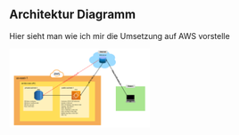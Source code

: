 ## Architektur Diagramm

Hier sieht man wie ich mir die Umsetzung auf AWS vorstelle


<img width="50%" alt="Bild1" src="Internet.png"/>